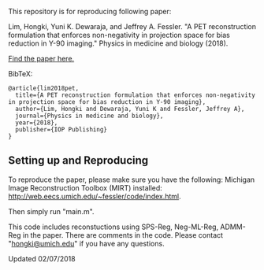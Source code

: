 This repository is for reproducing following paper: 

Lim, Hongki, Yuni K. Dewaraja, and Jeffrey A. Fessler. "A PET reconstruction formulation that enforces non-negativity in projection space for bias reduction in Y-90 imaging." Physics in medicine and biology (2018).

[Find the paper here.](https://doi.org/10.1088%2F1361-6560%2Faaa71b)

BibTeX:
```
@article{lim2018pet,
  title={A PET reconstruction formulation that enforces non-negativity in projection space for bias reduction in Y-90 imaging},
  author={Lim, Hongki and Dewaraja, Yuni K and Fessler, Jeffrey A},
  journal={Physics in medicine and biology},
  year={2018},
  publisher={IOP Publishing}
}
```

## Setting up and Reproducing

To reproduce the paper, please make sure you have the following:
Michigan Image Reconstruction Toolbox (MIRT) installed: http://web.eecs.umich.edu/~fessler/code/index.html.  

Then simply run "main.m".

This code includes reconstuctions using SPS-Reg, Neg-ML-Reg, ADMM-Reg in the paper. 
There are comments in the code. 
Please contact "hongki@umich.edu" if you have any questions.  

Updated 02/07/2018

